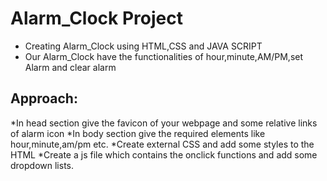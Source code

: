 # Alarm_Clock Project
* Creating Alarm_Clock using HTML,CSS and JAVA SCRIPT
* Our Alarm_Clock have the functionalities of hour,minute,AM/PM,set Alarm and clear alarm
## Approach:
*In head section give the favicon of your webpage and some relative links of alarm icon
*In body section give the required elements like hour,minute,am/pm etc.
*Create external CSS and add some styles to the HTML
*Create a js file which contains the onclick functions and add some dropdown lists.

